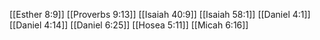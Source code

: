 [[Esther 8:9]]
[[Proverbs 9:13]]
[[Isaiah 40:9]]
[[Isaiah 58:1]]
[[Daniel 4:1]]
[[Daniel 4:14]]
[[Daniel 6:25]]
[[Hosea 5:11]]
[[Micah 6:16]]
